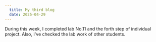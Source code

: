 ```yaml
---
  title: My third blog
  date: 2025-04-29
---
```

 During this week, I completed lab No.11 and the forth step of individual project. Also, I've checked the lab work of other students.